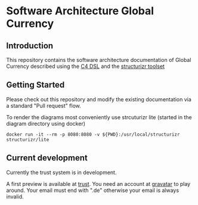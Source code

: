 # Software Architecture Global Currency

## Introduction
This repository contains the software architecture documentation of Global Currency described using the [C4 DSL](https://c4model.com/) and the [structurizr toolset](https://structurizr.com/)

## Getting Started

Please check out this repository and modify the existing documentation via a standard "Pull request" flow.

To render the diagrams most conveniently use strcuturizr lite (started in the diagram directory using docker)

```
docker run -it --rm -p 8080:8080 -v ${PWD}:/usr/local/structurizr structurizr/lite
```

## Current development

Currently the trust system is in development.

A first preview is available at [trust](https://trust.global-currency.org/). You need an account at [gravatar](https://grvatar.com/) to play around. Your email must end with ".de" otherwise your email is always invalid. 


